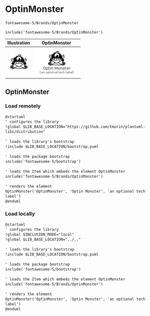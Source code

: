 # OptinMonster


```text
fontawesome-5/Brands/OptinMonster
```

```text
include('fontawesome-5/Brands/OptinMonster')
```



| Illustration | OptinMonster |
| :---: | :---: |
| ![illustration for Illustration](../../fontawesome-5/Brands/OptinMonster.png) | ![illustration for OptinMonster](../../fontawesome-5/Brands/OptinMonster.Local.png) |




## OptinMonster

### Load remotely
```plantuml
@startuml
' configures the library
!global $LIB_BASE_LOCATION="https://github.com/tmorin/plantuml-libs/distribution"

' loads the library's bootstrap
!include $LIB_BASE_LOCATION/bootstrap.puml

' loads the package bootstrap
include('fontawesome-5/bootstrap')

' loads the Item which embeds the element OptinMonster
include('fontawesome-5/Brands/OptinMonster')

' renders the element
OptinMonster('OptinMonster', 'Optin Monster', 'an optional tech label')
@enduml
```

### Load locally
```plantuml
@startuml
' configures the library
!global $INCLUSION_MODE="local"
!global $LIB_BASE_LOCATION="../.."

' loads the library's bootstrap
!include $LIB_BASE_LOCATION/bootstrap.puml

' loads the package bootstrap
include('fontawesome-5/bootstrap')

' loads the Item which embeds the element OptinMonster
include('fontawesome-5/Brands/OptinMonster')

' renders the element
OptinMonster('OptinMonster', 'Optin Monster', 'an optional tech label')
@enduml
```

